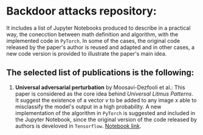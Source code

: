 # Backdoor attacks repository:

It includes a list of Jupyter Notebooks produced to describe in a practical way, the conecction between math definition and algorithm, with the implemented code in `PyTorch`. In some of the cases, the original code released by the paper's author is reused and adapted and in other cases, a new code version is provided to illustrate the paper's main idea. 

## The selected list of publications is the following:

1. **Universal adversarial perturbation** by Moosavi-Dezfooli et al.: This paper is considered as the core idea behind _Universal Litmus Patterns_. It suggest the existence of a vector $v$ to be added to any image $x$ able to misclassify the model's output in a high probability. A new implementation of the algorithm in `PyTorch` is suggested and included in the Jupyter Notebook, since the original version of the code released by authors is develoved in `Tensorflow`. [Notebook link](https://github.com/henrychacon/Backdoor_attacks/tree/main/Universal_adversarial_perturbation).
